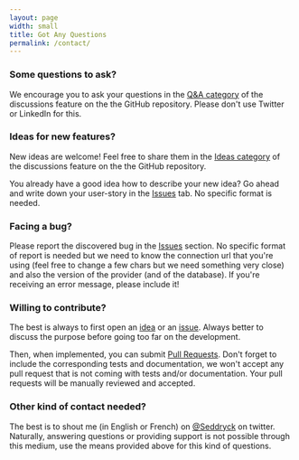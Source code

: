 ```yaml
---
layout: page
width: small
title: Got Any Questions
permalink: /contact/
---
```


### Some questions to ask?

We encourage you to ask your questions in the [Q&A category](https://github.com/Seddryck/Expressif/discussions/categories/q-a) of the discussions feature on the the GitHub repository. Please don't use Twitter or LinkedIn for this.

### Ideas for new features?

New ideas are welcome! Feel free to share them in the [Ideas category](https://github.com/Seddryck/Expressif/discussions/categories/ideas) of the discussions feature on the the GitHub repository.

You already have a good idea how to describe your new idea? Go ahead and write down your user-story in the [Issues](https://github.com/Seddryck/Expressif/issues) tab. No specific format is needed.

### Facing a bug?

Please report the discovered bug in the [Issues](https://github.com/Seddryck/Expressif/issues) section. No specific format of report is needed but we need to know the connection url that you're using (feel free to change a few chars but we need something very close) and also the version of the provider (and of the database). If you're receiving an error message, please include it!

### Willing to contribute?

The best is always to first open an [idea](https://github.com/Seddryck/Expressif/discussions/categories/ideas) or an [issue](https://github.com/Seddryck/Expressif/issues). Always better to discuss the purpose before going too far on the development. 

Then, when implemented, you can  submit [Pull Requests](https://github.com/Seddryck/Expressif/pulls). Don't forget to include the corresponding tests and documentation, we won't accept any pull request that is not coming with tests and/or documentation. Your pull requests will be manually reviewed and accepted.

### Other kind of contact needed?

The best is to shout me (in English or French) on [@Seddryck](https://twitter.com/Seddryck) on twitter. Naturally, answering questions or providing support is not possible through this medium, use the means provided above for this kind of questions.